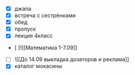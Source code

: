 - [x] джапа
- [x] встреча с сестрёнками
- [x] обед
- [x] пропуск
- [x] лекция 4класс
- [ ]![[Математика 1-7.09]]
- [ ] ![[До 14.09 выкладка дозаторов и реклама]]
- [x] каталог мокасины 